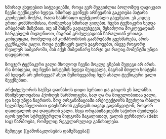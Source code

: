 ხშირად ვხვდებით სიტუაციებში, როცა ვერ შეგვიძლია ბოლომდე დავიცვათ ჩვენი ტექნიკური ხედვა. ხშირად გვიწევს არჩევანის გაკეთება  პატარა კუთხეების მოჭრა, რათა სასწრაფო ფუნქციონალი გავუშვათ. ეს კიდევ ერთი კომპრომისია, რომელსაც ხშირად ვიღებთ. ჩვენი ტექნიკური ხედვა არსებობს მიზეზით. თუ ამ მიზეზს გადავუხვევთ, შესაძლოა მოკლევადიან სარგებელს მივაღწიოთ, მაგრამ გრძელვადიან ზარალთან ერთად. კონცეფცია, რომელიც ამ კომპრომისის გააზრებაში გვეხმარება, არის _ტექნიკური ვალი_. როცა ტექნიკურ ვალს ვაგროვებთ, ისევე როგორც რეალურ სამყაროში, მას აქვს მიმდინარე ხარჯი და რაღაც მომენტში უნდა დავფაროთ.

ზოგჯერ ტექნიკური ვალი მხოლოდ ჩვენი მოკლე გზების შედეგი არ არის. რა მოხდება, თუ ჩვენი სისტემის ხედვა შეიცვალა, მაგრამ მთელი სისტემა ამ ხედვას არ ემთხვევა? ასეთ შემთხვევაშიც ჩვენ ახალი ტექნიკური ვალი შევქმენით.

არქიტექტორის საქმეა დაინახოს დიდი სურათი და გაიგოს ეს ბალანსი. მნიშვნელოვანია ჰქონდეს წარმოდგენა, სად და რა მოცულობითაა ვალი, და სად უნდა ჩაერიოს. ზოგ ორგანიზაციაში არქიტექტორს შეუძლია რბილი ხელმძღვანელობით დაეხმაროს გუნდებს თავად გადაწყვიტონ, როგორ დაითვალონ და დაფარონ ვალი. სხვა ორგანიზაციებში საჭირო შეიძლება იყოს უფრო სტრუქტურული მიდგომა მაგალითად, ვალის ჟურნალის (debt log) წარმოება, რომელიც რეგულარულად განიხილება.

შემდეგი [[გამონაკლისების დამუშავება]]